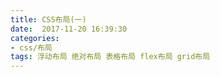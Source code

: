 ```yaml
---
title: CSS布局(一)
date:  2017-11-20 16:39:30
categories:
- css/布局
tags: 浮动布局 绝对布局 表格布局 flex布局 grid布局
---
```


